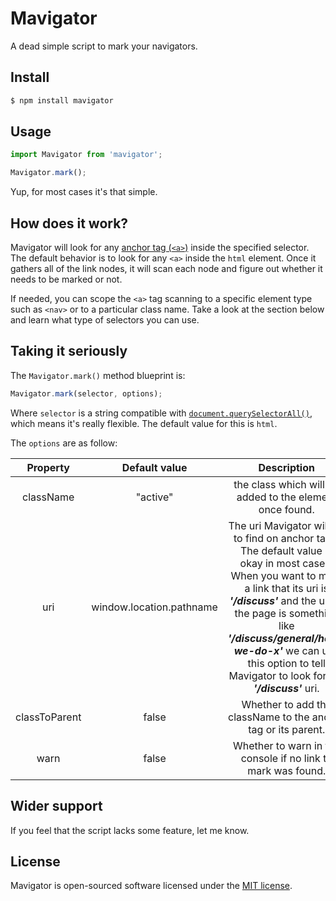 Mavigator
=============

A dead simple script to mark your navigators.

Install
--------
```bash
$ npm install mavigator
```

Usage
--------
```javascript
import Mavigator from 'mavigator';

Mavigator.mark();
```

Yup, for most cases it's that simple.

How does it work?
--------
Mavigator will look for any [anchor tag (`<a>`)](https://developer.mozilla.org/en/docs/Web/HTML/Element/a) inside the specified selector. The default behavior is to look for any `<a>` inside the `html` element. Once it gathers all of the link nodes, it will scan each node and figure out whether it needs to be marked or not.

If needed, you can scope the `<a>` tag scanning to a specific element type such as `<nav>` or to a particular class name. Take a look at the section below and learn what type of selectors you can use.

Taking it seriously
--------
The `Mavigator.mark()` method blueprint is:

```javascript
Mavigator.mark(selector, options);
```

Where `selector` is a string compatible with [`document.querySelectorAll()`](https://developer.mozilla.org/en-US/docs/Web/API/Document/querySelectorAll), which means it's really flexible. The default value for this is `html`.

The `options` are as follow:

|    Property   |       Default value      |                                                                                                                                                       Description                                                                                                                                                       |
|:-------------:|:------------------------:|:-----------------------------------------------------------------------------------------------------------------------------------------------------------------------------------------------------------------------------------------------------------------------------------------------------------------------:|
|   className   |         "active"         |                                                                                                                                 the class which will be added to the element once found.                                                                                                                                |
|      uri      | window.location.pathname | The uri Mavigator will try to find on anchor tags. The default value is okay in most cases. When you want to mark a link that its uri is ***'/discuss'*** and the uri of the page is something like ***'/discuss/general/how-we-do-x'*** we can use this option to tell Mavigator to look for the ***'/discuss'*** uri. |
| classToParent |           false          |                                                                                                                              Whether to add the className to the anchor tag or its parent.                                                                                                                              |
|      warn     |           false          |                                                                                                                               Whether to warn in the console if no link to mark was found.                                                                                                                              |

Wider support
--------
If you feel that the script lacks some feature, let me know.


License
--------
Mavigator is open-sourced software licensed under the [MIT license](https://opensource.org/licenses/MIT).